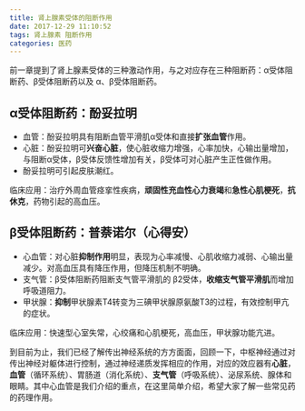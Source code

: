 ```yaml
---
title: 肾上腺素受体的阻断作用
date: 2017-12-29 11:10:52
tags: 肾上腺素 阻断作用
categories: 医药
---
```

前一章提到了肾上腺素受体的三种激动作用，与之对应存在三种阻断药：α受体阻断药、β受体阻断药以及 α、β受体阻断药。

## α受体阻断药：酚妥拉明

* 血管：酚妥拉明具有阻断血管平滑肌α受体和直接**扩张血管**作用。
* 心脏：酚妥拉明可**兴奋心脏**，使心脏收缩力增强，心率加快，心输出量增加，与阻断α受体，β受体反馈性增加有关，β受体可对心脏产生正性做作用。
* 酚妥拉明可引起皮肤潮红。

临床应用：治疗外周血管痉挛性疾病，**顽固性充血性心力衰竭**和**急性心肌梗死**，**抗休克**，药物引起的高血压。
<!--- more --->
## β受体阻断药：普萘诺尔（心得安）

* 心血管：对心脏**抑制作用**明显，表现为心率减慢、心肌收缩力减弱、心输出量减少。对高血压具有降压作用，但降压机制不明确。
* 支气管：β受体阻断药阻断支气管平滑肌的 β2受体，**收缩支气管平滑肌**而增加呼吸道阻力。
* 甲状腺：**抑制**甲状腺素T4转变为三碘甲状腺原氨酸T3的过程，有效控制甲亢的症状。

临床应用：快速型心室失常，心绞痛和心肌梗死，高血压，甲状腺功能亢进。

到目前为止，我们已经了解传出神经系统的方方面面，回顾一下，中枢神经通过对传出神经对躯体进行控制，通过神经递质发挥相应的作用，对应的效应器有**心脏**，**血管**（循环系统）、胃肠道（消化系统）、**支气管**（呼吸系统）、泌尿系统、腺体和眼睛。其中心血管是我们介绍的重点，在这里简单介绍，希望大家了解一些常见药的药理作用。
